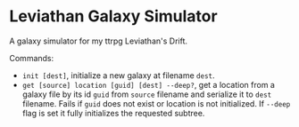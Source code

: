 # Leviathan Galaxy Simulator

A galaxy simulator for my ttrpg Leviathan's Drift.

Commands:
- `init [dest]`, initialize a new galaxy at filename `dest`.
- `get [source] location [guid] [dest] --deep?`, get a location from a galaxy file by its id `guid` from `source` filename and serialize it to `dest` filename. Fails if `guid` does not exist or location is not initialized. If `--deep` flag is set it fully initializes the requested subtree.

